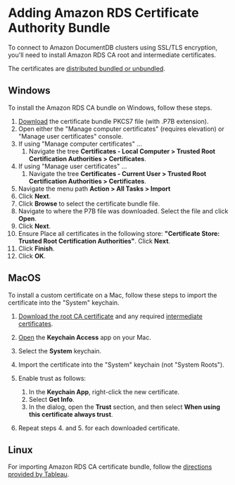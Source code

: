 # Adding Amazon RDS Certificate Authority Bundle

To connect to Amazon DocumentDB clusters using SSL/TLS encryption,
you'll need to install Amazon RDS CA root and intermediate certificates.

The certificates are 
[distributed bundled or unbundled](https://docs.aws.amazon.com/AmazonRDS/latest/UserGuide/UsingWithRDS.SSL.html).

## Windows

To install the Amazon RDS CA bundle on Windows, follow these steps.

1. [Download](https://s3.amazonaws.com/rds-downloads/rds-combined-ca-bundle.p7b) the certificate 
   bundle PKCS7 file (with .P7B extension).
1. Open either the "Manage computer certificates" (requires elevation) or "Manage user certificates"
   console.
1. If using "Manage computer certificates" ... 
    1. Navigate the tree **Certificates - Local Computer > Trusted Root Certification Authorities > 
       Certificates**.
1. If using "Manage user certificates" ...
    1. Navigate the tree **Certificates - Current User >
       Trusted Root Certification Authorities > Certificates**.
1. Navigate the menu path **Action > All Tasks > Import**
1. Click **Next**.
1. Click **Browse** to select the certificate bundle file.
1. Navigate to where the P7B file was downloaded. Select the file and click **Open**.
1. Click **Next**.
1. Ensure Place all certificates in the following store: 
   **"Certificate Store: Trusted Root Certification Authorities"**. 
   Click **Next**.
1. Click **Finish**.
1. Click **OK**.

## MacOS

To install a custom certificate on a Mac, follow these steps to import the certificate into the 
"System" keychain.

1. [Download the root CA certificate](https://s3.amazonaws.com/rds-downloads/rds-ca-2019-root.pem) 
   and any required [intermediate certificates](https://docs.aws.amazon.com/AmazonRDS/latest/UserGuide/UsingWithRDS.SSL.html).
1. [Open](https://support.apple.com/guide/keychain-access/add-certificates-to-a-keychain-kyca2431/mac)
   the **Keychain Access** app on your Mac.
1. Select the **System** keychain. 
1. Import the certificate into the "System" keychain (not "System Roots").
1. Enable trust as follows:
    1. In the **Keychain App**, right-click the new certificate.
    1. Select **Get Info**.
    1. In the dialog, open the **Trust** section, and then select 
       **When using this certificate always trust**.
       
1. Repeat steps 4. and 5. for each downloaded certificate.

## Linux

For importing Amazon RDS CA certificate bundle, follow the [directions
provided by Tableau](https://help.tableau.com/current/pro/desktop/en-us/jdbc_ssl_config.htm).